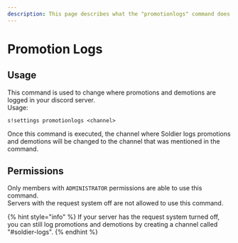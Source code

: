 ```yaml
---
description: This page describes what the "promotionlogs" command does.
---
```


# Promotion Logs

## Usage

This command is used to change where promotions and demotions are logged in your discord server.  
Usage:

```text
s!settings promotionlogs <channel>
```

Once this command is executed, the channel where Soldier logs promotions and demotions will be changed to the channel that was mentioned in the command.

## Permissions

Only members with `ADMINISTRATOR` permissions are able to use this command.  
Servers with the request system off are not allowed to use this command.

{% hint style="info" %}
If your server has the request system turned off, you can still log promotions and demotions by creating a channel called "\#soldier-logs".
{% endhint %}

